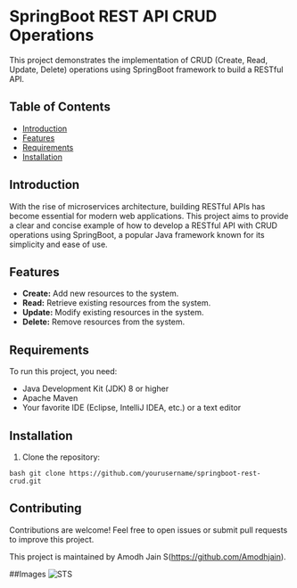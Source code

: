# SpringBoot REST API CRUD Operations

This project demonstrates the implementation of CRUD (Create, Read, Update, Delete) operations using SpringBoot framework to build a RESTful API.

## Table of Contents

- [Introduction](#introduction)
- [Features](#features)
- [Requirements](#requirements)
- [Installation](#installation)
 
## Introduction

With the rise of microservices architecture, building RESTful APIs has become essential for modern web applications. This project aims to provide a clear and concise example of how to develop a RESTful API with CRUD operations using SpringBoot, a popular Java framework known for its simplicity and ease of use.

## Features

- **Create:** Add new resources to the system.
- **Read:** Retrieve existing resources from the system.
- **Update:** Modify existing resources in the system.
- **Delete:** Remove resources from the system.

## Requirements

To run this project, you need:

- Java Development Kit (JDK) 8 or higher
- Apache Maven
- Your favorite IDE (Eclipse, IntelliJ IDEA, etc.) or a text editor

## Installation

1. Clone the repository:

```bash git clone https://github.com/yourusername/springboot-rest-crud.git ```


## Contributing

Contributions are welcome! Feel free to open issues or submit pull requests to improve this project. 

This project is maintained by Amodh Jain S(https://github.com/Amodhjain). 

##Images
![STS](C:\Users\USER\OneDrive\Pictures\Screenshots)


